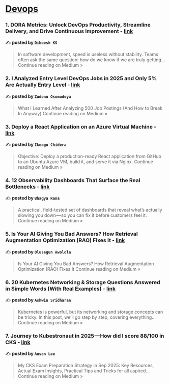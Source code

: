 
<h1><a href=https://medium.com/tag/devops/recommended target="_blank" rel="noopener noreferrer">Devops</a></h1>
<h3>1. DORA Metrics: Unlock DevOps Productivity, Streamline Delivery, and Drive Continuous Improvement - <a href="https://dibishks.medium.com/dora-metrics-unlock-devops-productivity-streamline-delivery-and-drive-continuous-improvement-c8f3020d7948?source=rss------devops-5" target="_blank" rel="noopener noreferrer">link</a></h3>

✍️ **posted by `Dibeesh KS`**

<blockquote>In software development, speed is useless without stability. Teams often ask the same question: how do we know if we are truly getting…
Continue reading on Medium »</blockquote>

<h3>2. I Analyzed Entry Level DevOps Jobs in 2025 and Only 5% Are Actually Entry Level - <a href="https://medium.com/@osomudeyazudonu/i-analyzed-entry-level-devops-jobs-in-2025-and-only-5-are-actually-entry-level-0cc3e9040028?source=rss------devops-5" target="_blank" rel="noopener noreferrer">link</a></h3>

✍️ **posted by `Zudonu Osomudeya`**

<blockquote>What I Learned After Analyzing 500 Job Postings (And How to Break In Anyway)
Continue reading on Medium »</blockquote>

<h3>3. Deploy a React Application on an Azure Virtual Machine - <a href="https://medium.com/@avechidex/deploy-a-react-application-on-an-azure-virtual-machine-d420f253d1cf?source=rss------devops-5" target="_blank" rel="noopener noreferrer">link</a></h3>

✍️ **posted by `Ikeogu Chidera`**

<blockquote>Objective: Deploy a production-ready React application from GitHub to an Ubuntu Azure VM, build it, and serve it via Nginx.
Continue reading on Medium »</blockquote>

<h3>4. 12 Observability Dashboards That Surface the Real Bottlenecks - <a href="https://medium.com/@bhagyarana80/12-observability-dashboards-that-surface-the-real-bottlenecks-59056520e365?source=rss------devops-5" target="_blank" rel="noopener noreferrer">link</a></h3>

✍️ **posted by `Bhagya Rana`**

<blockquote>A practical, field-tested set of dashboards that reveal what’s actually slowing you down — so you can fix it before customers feel it.
Continue reading on Medium »</blockquote>

<h3>5. Is Your AI Giving You Bad Answers? How Retrieval Augmentation Optimization (RAO) Fixes It - <a href="https://medium.com/@premiummediang/is-your-ai-giving-you-bad-answers-how-retrieval-augmentation-optimization-rao-fixes-it-394af7fd8dd5?source=rss------devops-5" target="_blank" rel="noopener noreferrer">link</a></h3>

✍️ **posted by `Olusegun Awolola`**

<blockquote>Is Your AI Giving You Bad Answers? How Retrieval Augmentation Optimization (RAO) Fixes It
Continue reading on Medium »</blockquote>

<h3>6. 20 Kubernetes Networking & Storage Questions Answered in Simple Words (With Real Examples) - <a href="https://medium.com/@ashwinsri04/20-kubernetes-networking-storage-questions-answered-in-simple-words-with-real-examples-464c181ead7b?source=rss------devops-5" target="_blank" rel="noopener noreferrer">link</a></h3>

✍️ **posted by `Ashwin Sridharan`**

<blockquote>Kubernetes is powerful, but its networking and storage concepts can be tricky. In this post, we’ll go step by step, covering everything…
Continue reading on Medium »</blockquote>

<h3>7. Journey to Kubestronaut in 2025 — How did I score 88/100 in CKS - <a href="https://medium.com/@leehosanganson/journey-to-kubestronaut-in-2025-how-did-i-score-88-100-in-cks-ccb897735ed8?source=rss------devops-5" target="_blank" rel="noopener noreferrer">link</a></h3>

✍️ **posted by `Anson Lee`**

<blockquote>My CKS Exam Preparation Strategy in Sep 2025: Key Resources, Actual Exam Insights, Practical Tips and Tricks for all aspired…
Continue reading on Medium »</blockquote>

